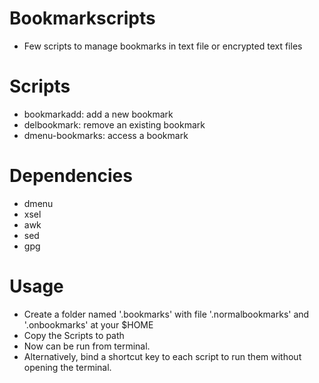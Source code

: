 # Bookmarkscripts
- Few scripts to manage bookmarks in text file or encrypted text files

# Scripts
- bookmarkadd: add a new bookmark
- delbookmark: remove an existing bookmark
- dmenu-bookmarks: access a bookmark

# Dependencies
- dmenu
- xsel
- awk
- sed
- gpg

# Usage
- Create a folder named '.bookmarks' with file '.normalbookmarks' and '.onbookmarks' at your $HOME
- Copy the Scripts to path
- Now can be run from terminal.
- Alternatively, bind a shortcut key to each script to run them without opening the terminal.
